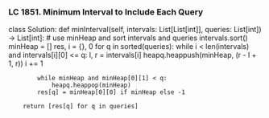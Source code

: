 ### LC 1851. Minimum Interval to Include Each Query
class Solution:
    def minInterval(self, intervals: List[List[int]], queries: List[int]) -> List[int]:
        # use minHeap and sort intervals and queries
        intervals.sort()
        minHeap = []
        res, i = {}, 0
        for q in sorted(queries):
            while i < len(intervals) and intervals[i][0] <= q:
                l, r = intervals[i]
                heapq.heappush(minHeap, (r - l + 1, r))
                i += 1
            
            while minHeap and minHeap[0][1] < q:
                heapq.heappop(minHeap)
            res[q] = minHeap[0][0] if minHeap else -1
        
        return [res[q] for q in queries]